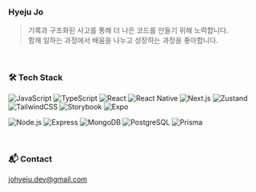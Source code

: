 ### Hyeju Jo

> 기록과 구조화된 사고를 통해 더 나은 코드를 만들기 위해 노력합니다.  
> 함께 일하는 과정에서 배움을 나누고 성장하는 과정을 좋아합니다.

<br />

### 🛠 Tech Stack

![JavaScript](https://img.shields.io/badge/JavaScript-F7DF1E?logo=javascript&logoColor=000)
![TypeScript](https://img.shields.io/badge/TypeScript-3178C6?logo=typescript&logoColor=fff)
![React](https://img.shields.io/badge/React-61DAFB?logo=react&logoColor=000)
![React Native](https://img.shields.io/badge/React_Native-61DAFB?logo=react&logoColor=000)
![Next.js](https://img.shields.io/badge/Next.js-000000?logo=nextdotjs&logoColor=fff)
![Zustand](https://img.shields.io/badge/Zustand-764ABC?logo=zustand&logoColor=fff)
![TailwindCSS](https://img.shields.io/badge/TailwindCSS-38B2AC?logo=tailwind-css&logoColor=fff)
![Storybook](https://img.shields.io/badge/Storybook-FF4785?logo=storybook&logoColor=fff)
![Expo](https://img.shields.io/badge/Expo-000020?logo=expo&logoColor=fff)

![Node.js](https://img.shields.io/badge/Node.js-339933?logo=node.js&logoColor=fff)
![Express](https://img.shields.io/badge/Express-000000?logo=express&logoColor=fff)
![MongoDB](https://img.shields.io/badge/MongoDB-47A248?logo=mongodb&logoColor=fff)
![PostgreSQL](https://img.shields.io/badge/PostgreSQL-4169E1?logo=postgresql&logoColor=fff)
![Prisma](https://img.shields.io/badge/Prisma-2D3748?logo=prisma&logoColor=fff)

<br />

### 📬 Contact

[johyeju.dev@gmail.com](mailto:johyeju.dev@gmail.com)
